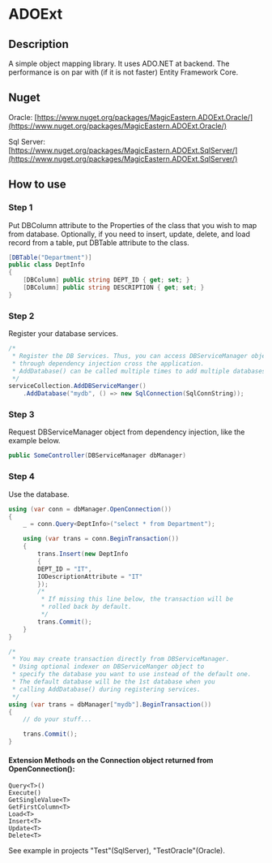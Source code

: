 # ADOExt

## Description
A simple object mapping library. It uses ADO.NET at backend. The performance is on par with (if it is not faster) Entity Framework Core.


## Nuget
Oracle: [https://www.nuget.org/packages/MagicEastern.ADOExt.Oracle/](https://www.nuget.org/packages/MagicEastern.ADOExt.Oracle/)

Sql Server: [https://www.nuget.org/packages/MagicEastern.ADOExt.SqlServer/](https://www.nuget.org/packages/MagicEastern.ADOExt.SqlServer/)


## How to use
### Step 1
Put DBColumn attribute to the Properties of the class that you wish to map from database. Optionally, if you need to insert, update, delete, and load record from a table, put DBTable attribute to the class.
```c#
[DBTable("Department")]
public class DeptInfo
{
	[DBColumn] public string DEPT_ID { get; set; }
	[DBColumn] public string DESCRIPTION { get; set; }
}
```

### Step 2
Register your database services.
```c#
/* 
 * Register the DB Services. Thus, you can access DBServiceManager object
 * through dependency injection cross the application.
 * AddDatabase() can be called multiple times to add multiple databases.
 */
serviceCollection.AddDBServiceManger()
    .AddDatabase("mydb", () => new SqlConnection(SqlConnString));
```

### Step 3
Request DBServiceManager object from dependency injection, like the example below.
```c#
public SomeController(DBServiceManager dbManager)
```

### Step 4
Use the database.
```c#
using (var conn = dbManager.OpenConnection())
{
	_ = conn.Query<DeptInfo>("select * from Department");

	using (var trans = conn.BeginTransaction())
	{
	    trans.Insert(new DeptInfo
	    {
		DEPT_ID = "IT",
		IODescriptionAttribute = "IT"
	    });
	    /*
	     * If missing this line below, the transaction will be 
	     * rolled back by default.
	     */
	    trans.Commit();
	}
}

/*
 * You may create transaction directly from DBServiceManager.
 * Using optional indexer on DBServiceManger object to
 * specify the database you want to use instead of the default one.
 * The default database will be the 1st database when you
 * calling AddDatabase() during registering services.
 */
using (var trans = dbManager["mydb"].BeginTransaction())
{
	// do your stuff...

	trans.Commit();
}
```

#### Extension Methods on the Connection object returned from OpenConnection():
```
Query<T>()
Execute()
GetSingleValue<T>
GetFirstColumn<T>
Load<T>
Insert<T>
Update<T>
Delete<T>
 ```
 See example in projects "Test"(SqlServer), "TestOracle"(Oracle).
